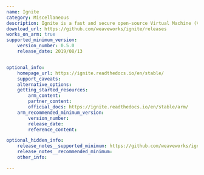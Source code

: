 ```yaml
---
name: Ignite
category: Miscellaneous
description: Ignite is a fast and secure open-source Virtual Machine (VM) manager with a container UX and built-in GitOps management.
download_url: https://github.com/weaveworks/ignite/releases
works_on_arm: true
supported_minimum_version:
    version_number: 0.5.0
    release_date: 2019/08/13


optional_info:
    homepage_url: https://ignite.readthedocs.io/en/stable/
    support_caveats:
    alternative_options:
    getting_started_resources:
        arm_content:
        partner_content:
        official_docs: https://ignite.readthedocs.io/en/stable/arm/
    arm_recommended_minimum_version:
        version_number:
        release_date:
        reference_content:

optional_hidden_info:
    release_notes__supported_minimum: https://github.com/weaveworks/ignite/releases/tag/v0.5.0
    release_notes__recommended_minimum:
    other_info:

---
```

